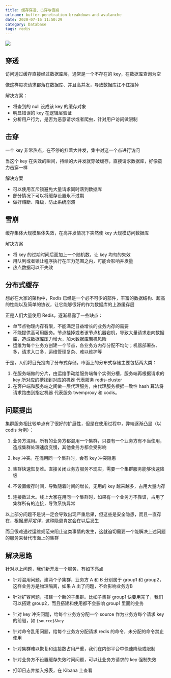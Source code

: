 ```yaml
---
title: 缓存穿透、击穿与雪崩
urlname: buffer-penetration-breakdown-and-avalanche
date: 2020-07-16 11:50:29
category: Database
tags: redis
---
```


![](https://i.imgtg.com/2022/08/23/K6tGY.jpg)

<!-- more -->

## 穿透

访问透过缓存直接经过数据库层，通常是一个不存在的 key，在数据库查询为空

像这样每次请求都落在数据库、并且高并发，导致数据库扛不住挂掉

解决方案：

- 将查到的 null 设成该 key 的缓存对象
- 明显错误的 key 在逻辑层验证
- 分析用户行为，是否为恶意请求或者爬虫，针对用户访问做限制

## 击穿

一个 key 非常热点，在不停的扛着大并发，集中对这一个点进行访问

当这个 key 在失效的瞬间，持续的大并发就穿破缓存，直接请求数据库，好像蛮力击穿一样

解决方案

- 可以使用互斥锁避免大量请求同时落到数据库
- 部分情况下可以将缓存设置永不过期
- 做好熔断、降级，防止系统崩溃

## 雪崩

缓存集体大规模集体失效，在高并发情况下突然使 key 大规模访问数据库

解决方案

- 将 key 的过期时间后面加上一个随机数，让 key 均匀的失效
- 用队列或者锁让程序执行在压力范围之内，可能会影响并发量
- 热点数据可以不失效

## 分布式缓存

想必在大家的架构中，Redis 已经是一个必不可少的部件，丰富的数据结构、超高的性能以及简单的协议，让它能够很好的作为数据库的上游缓存层

正是人们大量使用 Redis，逐渐暴露了一些缺点：
- 单节点物理内存有限，不能满足日益增长的业务内存的需要
- 不能提供高可用服务。节点挂掉或者该节点机器宕机，导致大量请求走向数据库，造成数据库压力增大，加大数据库宕机风险
- 运维为每个业务方创建一个节点，各业务方内存分配不均匀；机器部署杂、多，请求入口多，运维管理复杂、难以维护等

于是，人们将目光投向了分布式存储。市面上的分布式存储主要包括两大类：

1. 在服务端做的分片，由运维手动给服务端每个实例分槽，服务端再根据请求的 key 所对应的槽找到对应的机器
 代表服务 redis-cluster
2. 在客户端和服务端之间做一层代理服务，由代理服务根据一致性 hash 算法将请求路由到指定机器
 代表服务 twemproxy 和 codis。

## 问题提出

集群服务相比较单点有了很好的扩展性，但是在使用过程中，弊端逐渐凸显（以 codis 为例）：

1. 业务方混用。所有的业务方都混用一个集群，只要有一个业务方有不当使用，造成集群处理速度变慢，其他业务方都会受影响

2. key 冲突。在混用同一个集群时，会有 key 冲突隐患

3. 集群快速恢复难。直接关闭业务方服务不现实，需要一个集群服务能够快速降级

4. 不设置缓存时间，导致随着时间的增长，无用的 key 越来越多，占用大量内存

5. 连接数过大。线上大家在用同一个集群时，如果有一个业务方不靠谱，占用了集群所有的连接，导致系统异常

以上部分问题不是说一定会导致出现严重后果，但这些是安全隐患，而且一直存在，根据*墨菲定律*，这种隐患肯定会在以后发生

而且很难通过运维规范来阻止这类事情的发生，这就迫切需要一个能解决上述问题的服务来替代市面上的集群

## 解决思路

针对以上问题，我们新开发一个服务，有如下亮点

- 针对混用问题，建两个子集群，业务方 A 和 B 分别属于 group1 和 group2，这样业务方是物理隔离，如果 A 出了问题，不会影响业务方B

- 针对扩容问题，搭建一个新的子集群。比如子集群 group1 快要用完了，我们可以搭建 group2，而且搭建和使用都不会影响 group1 里面的业务

- 针对 key 冲突问题，给每个业务方分配一个 source 作为业务方每个请求 key 的前缀，如 `{source}&key`

- 针对命令乱用问题，给每个业务方分配请求 redis 的命令，未分配的命令禁止使用

- 针对集群难以恢复和连接数占用严重，我们在内部平台中快速降级或限制

- 针对业务方不设置缓存失效时间问题，可以让业务方请求的 key 强制失效

- 打印日志并接入报表，在 Kibana 上查看

